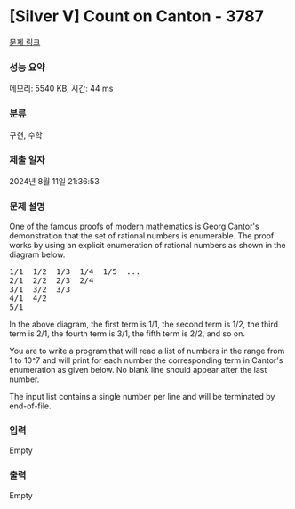 # [Silver V] Count on Canton - 3787 

[문제 링크](https://www.acmicpc.net/problem/3787) 

### 성능 요약

메모리: 5540 KB, 시간: 44 ms

### 분류

구현, 수학

### 제출 일자

2024년 8월 11일 21:36:53

### 문제 설명

<p>One of the famous proofs of modern mathematics is Georg Cantor's demonstration that the set of rational numbers is enumerable. The proof works by using an explicit enumeration of rational numbers as shown in the diagram below.</p>

<pre>1/1  1/2  1/3  1/4  1/5  ...
2/1  2/2  2/3  2/4
3/1  3/2  3/3
4/1  4/2
5/1
</pre>

<p>In the above diagram, the first term is 1/1, the second term is 1/2, the third term is 2/1, the fourth term is 3/1, the fifth term is 2/2, and so on.</p>

<p>You are to write a program that will read a list of numbers in the range from 1 to 10^7 and will print for each number the corresponding term in Cantor's enumeration as given below. No blank line should appear after the last number.</p>

<p>The input list contains a single number per line and will be terminated by end-of-file.</p>

### 입력 

 Empty

### 출력 

 Empty


